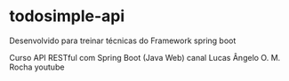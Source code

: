 # todosimple-api

Desenvolvido para treinar técnicas do Framework spring boot

Curso API RESTful com Spring Boot  (Java Web) canal Lucas Ângelo O. M. Rocha youtube
